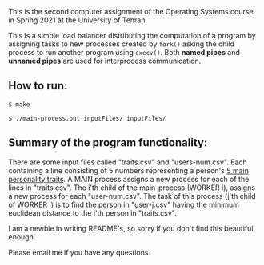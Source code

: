 This is the second computer assignment of the Operating Systems course in Spring 2021 at the University of Tehran. 

This is a simple load balancer distributing the computation of a program by assigning tasks to new processes created by ```fork()``` asking the child process to run another program using ```execv()```. Both **named pipes** and **unnamed pipes** are used for interprocess communication.


## How to run:

    
    $ make

    $ ./main-process.out inputFiles/ inputFiles/

## Summary of the program functionality:
There are some input files called "traits.csv" and "users-num.csv". Each containing a line consisting of 5 numbers representing a person's [5 main personality traits](https://en.wikipedia.org/wiki/Big_Five_personality_traits). A MAIN process assigns a new process for each of the lines in "traits.csv". The i'th child of the main-process (WORKER i), assigns a new process for each "user-num.csv". The task of this process (j'th child of WORKER i) is to find the person in "user-j.csv" having the minimum euclidean distance to the i'th person in "traits.csv". 


I am a newbie in writing README's, so sorry if you don't find this beautiful enough. 

Please email me if you have any questions.